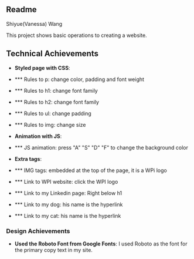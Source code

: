 Readme 
---

Shiyue(Vanessa) Wang


This project shows basic operations to creating a website.

## Technical Achievements
- **Styled page with CSS**: 
- *** Rules to p: change color, padding and font weight
- *** Rules to h1: change font family
- *** Rules to h2: change font family
- *** Rules to ul: change padding
- *** Rules to img: change size


- **Animation with JS**: 
- *** JS animation: press "A" "S" "D" "F" to change the background color


- **Extra tags**:
- *** IMG tags: embedded at the top of the page, it is a WPi logo
- *** Link to WPI website: click the WPI logo
- *** Link to my Linkedin page: Right below h1
- *** Link to my dog: his name is the hyperlink
- *** Link to my cat: his name is the hyperlink

### Design Achievements
- **Used the Roboto Font from Google Fonts**: I used Roboto as the font for the primary copy text in my site.
